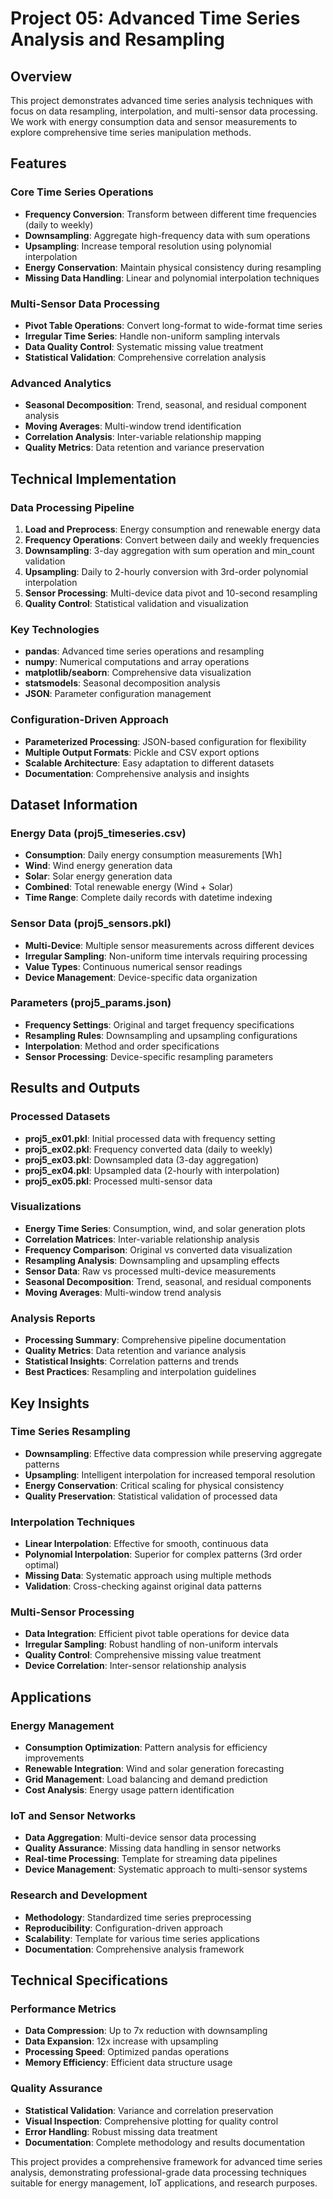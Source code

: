 # Project 05: Advanced Time Series Analysis and Resampling

## Overview

This project demonstrates advanced time series analysis techniques with focus on data resampling, interpolation, and multi-sensor data processing. We work with energy consumption data and sensor measurements to explore comprehensive time series manipulation methods.

## Features

### Core Time Series Operations
- **Frequency Conversion**: Transform between different time frequencies (daily to weekly)
- **Downsampling**: Aggregate high-frequency data with sum operations
- **Upsampling**: Increase temporal resolution using polynomial interpolation
- **Energy Conservation**: Maintain physical consistency during resampling
- **Missing Data Handling**: Linear and polynomial interpolation techniques

### Multi-Sensor Data Processing
- **Pivot Table Operations**: Convert long-format to wide-format time series
- **Irregular Time Series**: Handle non-uniform sampling intervals
- **Data Quality Control**: Systematic missing value treatment
- **Statistical Validation**: Comprehensive correlation analysis

### Advanced Analytics
- **Seasonal Decomposition**: Trend, seasonal, and residual component analysis
- **Moving Averages**: Multi-window trend identification
- **Correlation Analysis**: Inter-variable relationship mapping
- **Quality Metrics**: Data retention and variance preservation

## Technical Implementation

### Data Processing Pipeline
1. **Load and Preprocess**: Energy consumption and renewable energy data
2. **Frequency Operations**: Convert between daily and weekly frequencies
3. **Downsampling**: 3-day aggregation with sum operation and min_count validation
4. **Upsampling**: Daily to 2-hourly conversion with 3rd-order polynomial interpolation
5. **Sensor Processing**: Multi-device data pivot and 10-second resampling
6. **Quality Control**: Statistical validation and visualization

### Key Technologies
- **pandas**: Advanced time series operations and resampling
- **numpy**: Numerical computations and array operations
- **matplotlib/seaborn**: Comprehensive data visualization
- **statsmodels**: Seasonal decomposition analysis
- **JSON**: Parameter configuration management

### Configuration-Driven Approach
- **Parameterized Processing**: JSON-based configuration for flexibility
- **Multiple Output Formats**: Pickle and CSV export options
- **Scalable Architecture**: Easy adaptation to different datasets
- **Documentation**: Comprehensive analysis and insights

## Dataset Information

### Energy Data (proj5_timeseries.csv)
- **Consumption**: Daily energy consumption measurements [Wh]
- **Wind**: Wind energy generation data
- **Solar**: Solar energy generation data
- **Combined**: Total renewable energy (Wind + Solar)
- **Time Range**: Complete daily records with datetime indexing

### Sensor Data (proj5_sensors.pkl)
- **Multi-Device**: Multiple sensor measurements across different devices
- **Irregular Sampling**: Non-uniform time intervals requiring processing
- **Value Types**: Continuous numerical sensor readings
- **Device Management**: Device-specific data organization

### Parameters (proj5_params.json)
- **Frequency Settings**: Original and target frequency specifications
- **Resampling Rules**: Downsampling and upsampling configurations
- **Interpolation**: Method and order specifications
- **Sensor Processing**: Device-specific resampling parameters

## Results and Outputs

### Processed Datasets
- **proj5_ex01.pkl**: Initial processed data with frequency setting
- **proj5_ex02.pkl**: Frequency converted data (daily to weekly)
- **proj5_ex03.pkl**: Downsampled data (3-day aggregation)
- **proj5_ex04.pkl**: Upsampled data (2-hourly with interpolation)
- **proj5_ex05.pkl**: Processed multi-sensor data

### Visualizations
- **Energy Time Series**: Consumption, wind, and solar generation plots
- **Correlation Matrices**: Inter-variable relationship analysis
- **Frequency Comparison**: Original vs converted data visualization
- **Resampling Analysis**: Downsampling and upsampling effects
- **Sensor Data**: Raw vs processed multi-device measurements
- **Seasonal Decomposition**: Trend, seasonal, and residual components
- **Moving Averages**: Multi-window trend analysis

### Analysis Reports
- **Processing Summary**: Comprehensive pipeline documentation
- **Quality Metrics**: Data retention and variance analysis
- **Statistical Insights**: Correlation patterns and trends
- **Best Practices**: Resampling and interpolation guidelines

## Key Insights

### Time Series Resampling
- **Downsampling**: Effective data compression while preserving aggregate patterns
- **Upsampling**: Intelligent interpolation for increased temporal resolution
- **Energy Conservation**: Critical scaling for physical consistency
- **Quality Preservation**: Statistical validation of processed data

### Interpolation Techniques
- **Linear Interpolation**: Effective for smooth, continuous data
- **Polynomial Interpolation**: Superior for complex patterns (3rd order optimal)
- **Missing Data**: Systematic approach using multiple methods
- **Validation**: Cross-checking against original data patterns

### Multi-Sensor Processing
- **Data Integration**: Efficient pivot table operations for device data
- **Irregular Sampling**: Robust handling of non-uniform intervals
- **Quality Control**: Comprehensive missing value treatment
- **Device Correlation**: Inter-sensor relationship analysis

## Applications

### Energy Management
- **Consumption Optimization**: Pattern analysis for efficiency improvements
- **Renewable Integration**: Wind and solar generation forecasting
- **Grid Management**: Load balancing and demand prediction
- **Cost Analysis**: Energy usage pattern identification

### IoT and Sensor Networks
- **Data Aggregation**: Multi-device sensor data processing
- **Quality Assurance**: Missing data handling in sensor networks
- **Real-time Processing**: Template for streaming data pipelines
- **Device Management**: Systematic approach to multi-sensor systems

### Research and Development
- **Methodology**: Standardized time series preprocessing
- **Reproducibility**: Configuration-driven approach
- **Scalability**: Template for various time series applications
- **Documentation**: Comprehensive analysis framework

## Technical Specifications


### Performance Metrics
- **Data Compression**: Up to 7x reduction with downsampling
- **Data Expansion**: 12x increase with upsampling
- **Processing Speed**: Optimized pandas operations
- **Memory Efficiency**: Efficient data structure usage

### Quality Assurance
- **Statistical Validation**: Variance and correlation preservation
- **Visual Inspection**: Comprehensive plotting for quality control
- **Error Handling**: Robust missing data treatment
- **Documentation**: Complete methodology and results documentation

This project provides a comprehensive framework for advanced time series analysis, demonstrating professional-grade data processing techniques suitable for energy management, IoT applications, and research purposes.
